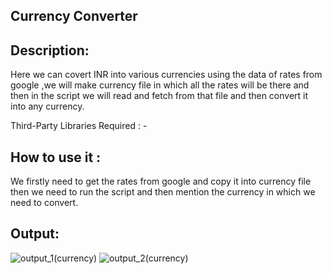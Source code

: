 ## Currency Converter

## Description:
Here we can covert INR  into various currencies using the data of rates from google ,we will make currency file in which all the rates will be there and then in the script we will read and fetch from that file and then convert it into any currency.


Third-Party Libraries Required : -

## How to use it :
We firstly need to get the rates from google and copy it into currency file then we need to run the script and then mention the currency in which we need to convert.


## Output:
![output_1(currency)](https://user-images.githubusercontent.com/71593494/122445335-169ca580-cfbf-11eb-8e33-8499333aa316.png)
![output_2(currency)](https://user-images.githubusercontent.com/71593494/122445347-18feff80-cfbf-11eb-8b0b-68a0c1a84048.png)

